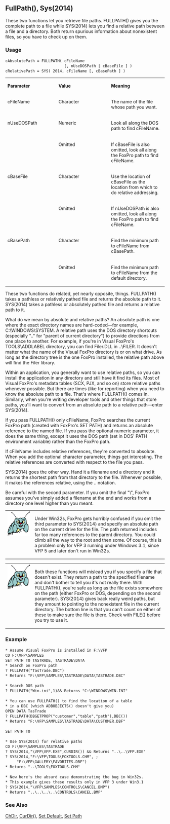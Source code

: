 ## FullPath(), Sys(2014)

These two functions let you retrieve file paths. FULLPATH() gives you the complete path to a file while SYS(2014) lets you find a relative path between a file and a directory. Both return spurious information about nonexistent files, so you have to check up on them.

### Usage

```foxpro
cAbsolutePath = FULLPATH( cFileName
                          [, nUseDOSPath | cBaseFile ] )
cRelativePath = SYS( 2014, cFileName [, cBasePath ] )
```
<table>
<tr>
  <td width="32%" valign="top">
  <p><b>Parameter</b></p>
  </td>
  <td width="23%" valign="top">
  <p><b>Value</b></p>
  </td>
  <td width="45%" valign="top">
  <p><b>Meaning</b></p>
  </td>
 </tr>
<tr>
  <td width="32%" valign="top">
  <p>cFileName</p>
  </td>
  <td width="23%" valign="top">
  <p>Character</p>
  </td>
  <td width="45%" valign="top">
  <p>The name of the file whose path you want.</p>
  </td>
 </tr>
<tr>
  <td width="32%" rowspan="2" valign="top">
  <p>nUseDOSPath</p>
  </td>
  <td width="23%" valign="top">
  <p>Numeric</p>
  </td>
  <td width="45%" valign="top">
  <p>Look all along the DOS path to find cFileName.</p>
  </td>
 </tr>
<tr>
  <td width="33%" valign="top">
  <p>Omitted</p>
  </td>
  <td width="67%" valign="top">
  <p>If cBaseFile is also omitted, look all along the FoxPro path to find cFileName. </p>
  </td>
 </tr>
<tr>
  <td width="32%" rowspan="2" valign="top">
  <p>cBaseFile</p>
  </td>
  <td width="23%" valign="top">
  <p>Character</p>
  </td>
  <td width="45%" valign="top">
  <p>Use the location of cBaseFile as the location from which to do relative addressing.</p>
  </td>
 </tr>
<tr>
  <td width="33%" valign="top">
  <p>Omitted</p>
  </td>
  <td width="67%" valign="top">
  <p>If nUseDOSPath is also omitted, look all along the FoxPro path to find cFileName.</p>
  </td>
 </tr>
<tr>
  <td width="32%" rowspan="2" valign="top">
  <p>cBasePath</p>
  </td>
  <td width="23%" valign="top">
  <p>Character</p>
  </td>
  <td width="45%" valign="top">
  <p>Find the minimum path to cFileName from cBasePath.</p>
  </td>
 </tr>
<tr>
  <td width="33%" valign="top">
  <p>Omitted</p>
  </td>
  <td width="67%" valign="top">
  <p>Find the minimum path to cFileName from the default directory.</p>
  </td>
 </tr>
</table>

These two functions do related, yet nearly opposite, things. FULLPATH() takes a pathless or relatively pathed file and returns the absolute path to it. SYS(2014) takes a pathless or absolutely pathed file and returns a relative path to it.

What do we mean by absolute and relative paths? An absolute path is one where the exact directory names are hard-coded&mdash;for example, C:\WINDOWS\SYSTEM. A relative path uses the DOS directory shortcuts (especially ".." for "parent of current directory") to provide directions from one place to another. For example, if you're in Visual FoxPro's TOOLS\ADDLABEL directory, you can find Filer.DLL in ..\FILER. It doesn't matter what the name of the Visual FoxPro directory is or on what drive. As long as the directory tree is the one FoxPro installed, the relative path above will find the Filer library.

Within an application, you generally want to use relative paths, so you can install the application in any directory and still have it find its files. Most of Visual FoxPro's metadata tables (SCX, PJX, and so on) store relative paths whenever possible. But there are times (like for reporting) when you need to know the absolute path to a file. That's where FULLPATH() comes in. Similarly, when you're writing developer tools and other things that store paths, you'll want to convert from an absolute path to a relative path&mdash;enter SYS(2014).

If you pass FULLPATH() only cFileName, FoxPro searches the current FoxPro path (created with FoxPro's SET PATH) and returns an absolute reference to the named file. If you pass the optional numeric parameter, it does the same thing, except it uses the DOS path (set in DOS' PATH environment variable) rather than the FoxPro path. 

If cFileName includes relative references, they're converted to absolute. When you add the optional character parameter, things get interesting. The relative references are converted with respect to the file you pass.

SYS(2014) goes the other way. Hand it a filename and a directory and it returns the shortest path from that directory to the file. Whenever possible, it makes the references relative, using the .. notation.

Be careful with the second parameter. If you omit the final "\\", FoxPro assumes you've simply added a filename at the end and works from a directory one level higher than you meant.

<table>
<tr>
  <td width="17%" valign="top">
<img width="95" height="78" src="bug.gif">
  </td>
  <td width="83%">
  <p>Under Win32s, FoxPro gets horribly confused if you omit the third parameter to SYS(2014) and specify an absolute path on the current drive for the file. The path returned includes far too many references to the parent directory. You could climb all the way to the root and then some. Of course, this is a problem only for VFP 3 running under Windows 3.1, since VFP 5 and later don't run in Win32s.</p>
  </td>
 </tr>
</table>

<table>
<tr>
  <td width="17%" valign="top">
<img width="94" height="79" src="bug.gif">
  &nbsp;</td>
  <td width="83%">
  <p>Both these functions will mislead you if you specify a file that doesn't exist. They return a path to the specified filename and don't bother to tell you it's not really there. With FULLPATH(), you're safe as long as the file exists somewhere on the path (either FoxPro or DOS, depending on the second parameter). SYS(2014) gives back really weird paths, but they amount to pointing to the nonexistent file in the current directory. The bottom line is that you can't count on either of these to make sure the file is there. Check with FILE() before you try to use it.</p>
  </td>
 </tr>
</table>

### Example

```foxpro
* Assume Visual FoxPro is installed in F:\VFP
CD F:\VFP\SAMPLES
SET PATH TO TASTRADE, TASTRADE\DATA
* Search on FoxPro path
? FULLPATH("TasTrade.DBC")
* Returns "F:\VFP\SAMPLES\TASTRADE\DATA\TASTRADE.DBC"

* Search DOS path
? FULLPATH("Win.ini",1)&& Returns "C:\WINDOWS\WIN.INI"

* You can use FULLPATH() to find the location of a table
* in a DBC (which ADBOBJECTS() doesn't give you)
OPEN DATA TasTrade
? FULLPATH(DBGETPROP("customer","table","path"),DBC())
* Returns "F:\VFP\SAMPLES\TASTRADE\DATA\CUSTOMER.DBF"

SET PATH TO

* Use SYS(2014) for relative paths
CD F:\VFP\SAMPLES\TASTRADE
? SYS(2014,"\VFP\VFP.EXE",CURDIR()) && Returns "..\..\VFP.EXE"
? SYS(2014,"F:\VFP\TOOLS\FOXTOOLS.CHM", ;
     "F:\VFP\GALLERY\FAVORITES.DBF")
* Returns "..\TOOLS\FOXTOOLS.CHM"

* Now here's the absurd case demonstrating the bug in Win32s.
* This example gives these results only in VFP 3 under Win3.1
? SYS(2014,"\VFP\SAMPLES\CONTROLS\CANCEL.BMP")
* Returns "..\..\..\..\CONTROLS\CANCEL.BMP"
```
### See Also

[ChDir](s4g339.md), [CurDir()](s4g134.md), [Set Default](s4g339.md), [Set Path](s4g636.md)